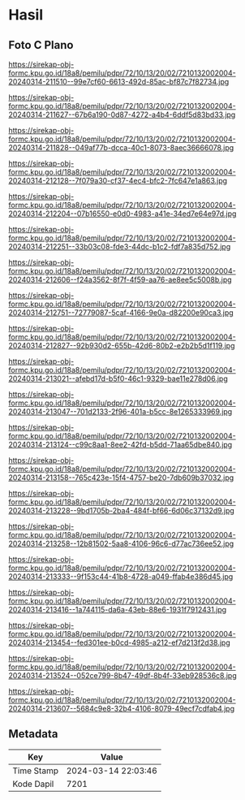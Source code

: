 # Hasil

## Foto C Plano

https://sirekap-obj-formc.kpu.go.id/18a8/pemilu/pdpr/72/10/13/20/02/7210132002004-20240314-211510--99e7cf60-6613-492d-85ac-bf87c7f82734.jpg

https://sirekap-obj-formc.kpu.go.id/18a8/pemilu/pdpr/72/10/13/20/02/7210132002004-20240314-211627--67b6a190-0d87-4272-a4b4-6ddf5d83bd33.jpg

https://sirekap-obj-formc.kpu.go.id/18a8/pemilu/pdpr/72/10/13/20/02/7210132002004-20240314-211828--049af77b-dcca-40c1-8073-8aec36666078.jpg

https://sirekap-obj-formc.kpu.go.id/18a8/pemilu/pdpr/72/10/13/20/02/7210132002004-20240314-212128--7f079a30-cf37-4ec4-bfc2-7fc647e1a863.jpg

https://sirekap-obj-formc.kpu.go.id/18a8/pemilu/pdpr/72/10/13/20/02/7210132002004-20240314-212204--07b16550-e0d0-4983-a41e-34ed7e64e97d.jpg

https://sirekap-obj-formc.kpu.go.id/18a8/pemilu/pdpr/72/10/13/20/02/7210132002004-20240314-212251--33b03c08-fde3-44dc-b1c2-fdf7a835d752.jpg

https://sirekap-obj-formc.kpu.go.id/18a8/pemilu/pdpr/72/10/13/20/02/7210132002004-20240314-212606--f24a3562-8f7f-4f59-aa76-ae8ee5c5008b.jpg

https://sirekap-obj-formc.kpu.go.id/18a8/pemilu/pdpr/72/10/13/20/02/7210132002004-20240314-212751--72779087-5caf-4166-9e0a-d82200e90ca3.jpg

https://sirekap-obj-formc.kpu.go.id/18a8/pemilu/pdpr/72/10/13/20/02/7210132002004-20240314-212827--92b930d2-655b-42d6-80b2-e2b2b5d1f119.jpg

https://sirekap-obj-formc.kpu.go.id/18a8/pemilu/pdpr/72/10/13/20/02/7210132002004-20240314-213021--afebd17d-b5f0-46c1-9329-bae11e278d06.jpg

https://sirekap-obj-formc.kpu.go.id/18a8/pemilu/pdpr/72/10/13/20/02/7210132002004-20240314-213047--701d2133-2f96-401a-b5cc-8e1265333969.jpg

https://sirekap-obj-formc.kpu.go.id/18a8/pemilu/pdpr/72/10/13/20/02/7210132002004-20240314-213124--c99c8aa1-8ee2-42fd-b5dd-71aa65dbe840.jpg

https://sirekap-obj-formc.kpu.go.id/18a8/pemilu/pdpr/72/10/13/20/02/7210132002004-20240314-213158--765c423e-15f4-4757-be20-7db609b37032.jpg

https://sirekap-obj-formc.kpu.go.id/18a8/pemilu/pdpr/72/10/13/20/02/7210132002004-20240314-213228--9bd1705b-2ba4-484f-bf66-6d06c37132d9.jpg

https://sirekap-obj-formc.kpu.go.id/18a8/pemilu/pdpr/72/10/13/20/02/7210132002004-20240314-213258--12b81502-5aa8-4106-96c6-d77ac736ee52.jpg

https://sirekap-obj-formc.kpu.go.id/18a8/pemilu/pdpr/72/10/13/20/02/7210132002004-20240314-213333--9f153c44-41b8-4728-a049-ffab4e386d45.jpg

https://sirekap-obj-formc.kpu.go.id/18a8/pemilu/pdpr/72/10/13/20/02/7210132002004-20240314-213416--1a744115-da6a-43eb-88e6-1931f7912431.jpg

https://sirekap-obj-formc.kpu.go.id/18a8/pemilu/pdpr/72/10/13/20/02/7210132002004-20240314-213454--fed301ee-b0cd-4985-a212-ef7d213f2d38.jpg

https://sirekap-obj-formc.kpu.go.id/18a8/pemilu/pdpr/72/10/13/20/02/7210132002004-20240314-213524--052ce799-8b47-49df-8b4f-33eb928536c8.jpg

https://sirekap-obj-formc.kpu.go.id/18a8/pemilu/pdpr/72/10/13/20/02/7210132002004-20240314-213607--5684c9e8-32b4-4106-8079-49ecf7cdfab4.jpg


## Metadata

| Key        | Value               |
| ---------- | ------------------- |
| Time Stamp | 2024-03-14 22:03:46 |
| Kode Dapil | 7201                |



